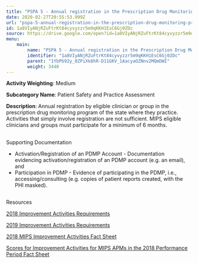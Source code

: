```yaml
---
title: "PSPA 5 - Annual registration in the Prescription Drug Monitoring Program"
date: 2020-02-27T20:55:53.999Z
url: "pspa-5-annual-registration-in-the-prescription-drug-monitoring-program.md"
id: 1a8VIyANjRZuFtrKt84cyvyzzr5m9qKKH1EsC6Gj0ZOc
source: https://drive.google.com/open?id=1a8VIyANjRZuFtrKt84cyvyzzr5m9qKKH1EsC6Gj0ZOc
menu:
    main:
        name: "PSPA 5 - Annual registration in the Prescription Drug Monitoring Program"
        identifier: "1a8VIyANjRZuFtrKt84cyvyzzr5m9qKKH1EsC6Gj0ZOc"
        parent: "1YbPb92y_0ZPiXk8hR-D11GKV_1AacyaOZNnv2MQmDWI"
        weight: 3440
---
```









**Activity Weighting**: Medium

**Subcategory Name**: Patient Safety and Practice Assessment

**Description**: Annual registration by eligible clinician or group in the prescription drug monitoring program of the state where they practice. Activities that simply involve registration are not sufficient. MIPS eligible clinicians and groups must participate for a minimum of 6 months.







## 

Supporting Documentation

* Activation/Registration of an PDMP Account - Documentation evidencing activation/registration of an PDMP account (e.g. an email), and 
* Participation in PDMP - Evidence of participating in the PDMP, i.e., accessing/consulting (e.g. copies of patient reports created, with the PHI masked).







## 

Resources

[2018 Improvement Activities Requirements](https://qpp.cms.gov/mips/improvement-activities?py=2018)

[2019 Improvement Activities Requirements](https://qpp.cms.gov/mips/improvement-activities?py=2019)

[2018 MIPS Improvement Activities Fact Sheet](https://qpp.cms.gov/resource/2018%20MIPS%20Improvement%20Activities%20Fact%20Sheet)

[Scores for Improvement Activities for MIPS APMs in the 2018 Performance Period Fact Sheet](https://qpp.cms.gov/resource/2018%20MIPS%20APMs%20improvement%20Activities%20scores%20fact%20sheet)

